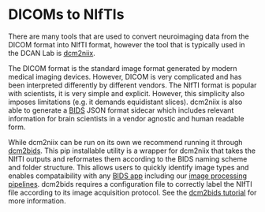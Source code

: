 # DICOMs to NIfTIs

There are many tools that are used to convert neuroimaging data from the DICOM format into NIfTI format, however the tool that is typically used in the DCAN Lab is [dcm2niix](https://github.com/rordenlab/dcm2niix).

The DICOM format is the standard image format generated by modern medical imaging devices. However, DICOM is very complicated and has been interpreted differently by different vendors. The NIfTI format is popular with scientists, it is very simple and explicit. However, this simplicity also imposes limitations (e.g. it demands equidistant slices). dcm2niix is also able to generate a [BIDS](https://bids-specification.readthedocs.io/en/stable/) JSON format sidecar which includes relevant information for brain scientists in a vendor agnostic and human readable form.

While dcm2niix can be run on its own we recommend running it through [dcm2bids](https://github.com/UNFmontreal/Dcm2Bids). This pip installable utility is a wrapper for dcm2niix that takes the NIfTI outputs and reformates them according to the BIDS naming scheme and folder structure. This allows users to quickly identify image types and enables compataibility with any [BIDS app](https://bids-apps.neuroimaging.io/apps/) including our [image processing pipelines](https://hub.docker.com/u/dcanumn). dcm2bids requires a configuration file to correctly label the NIfTI file according to its image acquisition protocol. See the [dcm2bids tutorial](https://unfmontreal.github.io/Dcm2Bids/docs/2-tutorial/#setup) for more information.

